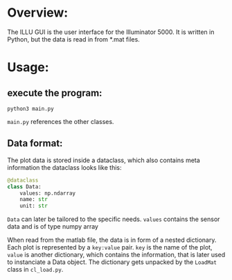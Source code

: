 # Overview:

The ILLU GUI is the user interface for the Illuminator 5000. It is written in Python, but the data is read in from \*.mat files.

# Usage:

## execute the program:

```python3 main.py```

`main.py` references the other classes.

## Data format:

The plot data is stored inside a dataclass, which also contains meta information
the dataclass looks like this:

```python
@dataclass
class Data:
    values: np.ndarray
    name: str
    unit: str
```

`Data` can later be tailored to the specific needs.
`values` contains the sensor data and is of type numpy array

When read from the matlab file, the data is in form of a nested dictionary. Each plot is represented by a `key:value` pair. `key` is the name of the plot, `value` is another dictionary, which contains the information, that is later used to instanciate a Data object. The dictionary gets unpacked by the `LoadMat` class in `cl_load.py`.
